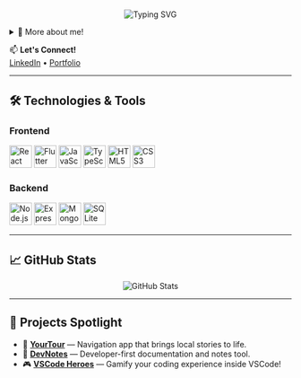 # 
<p align="center">
  <img src="https://readme-typing-svg.herokuapp.com?font=Fira+Code&size=28&pause=1000&center=true&vCenter=true&width=600&lines=Hi+there!+I'm+Garrett+Hayes;Developer+%7C+Builder+%7C+Creator" alt="Typing SVG" />
</p>

<details>
  <summary>🧠 More about me!</summary>

  - 🎓 Computer Science Major
  - 👨‍💻 DevOps Engineer
  - ⭐ Founder of YourTour

</details>

📫 **Let's Connect!**  
[LinkedIn](https://www.linkedin.com/in/garrett-bridges-hayes/) • [Portfolio](https://bridgeshayes.github.io)

---

## 🛠️ Technologies & Tools

### Frontend
<p align="left">
  <img src="https://cdn.jsdelivr.net/gh/devicons/devicon/icons/react/react-original.svg" alt="React" width="40" height="40"/>
  <img src="https://cdn.jsdelivr.net/gh/devicons/devicon/icons/flutter/flutter-original.svg" alt="Flutter" width="40" height="40"/>
  <img src="https://cdn.jsdelivr.net/gh/devicons/devicon/icons/javascript/javascript-original.svg" alt="JavaScript" width="40" height="40"/>
  <img src="https://cdn.jsdelivr.net/gh/devicons/devicon/icons/typescript/typescript-original.svg" alt="TypeScript" width="40" height="40"/>
  <img src="https://cdn.jsdelivr.net/gh/devicons/devicon/icons/html5/html5-original.svg" alt="HTML5" width="40" height="40"/>
  <img src="https://cdn.jsdelivr.net/gh/devicons/devicon/icons/css3/css3-original.svg" alt="CSS3" width="40" height="40"/>
</p>

### Backend
<p align="left">
  <img src="https://cdn.jsdelivr.net/gh/devicons/devicon/icons/nodejs/nodejs-original.svg" alt="Node.js" width="40" height="40"/>
  <img src="https://cdn.jsdelivr.net/gh/devicons/devicon/icons/express/express-original.svg" alt="Express.js" width="40" height="40"/>
  <img src="https://cdn.jsdelivr.net/gh/devicons/devicon/icons/mongodb/mongodb-original.svg" alt="MongoDB" width="40" height="40"/>
  <img src="https://cdn.jsdelivr.net/gh/devicons/devicon/icons/sqlite/sqlite-original.svg" alt="SQLite" width="40" height="40"/>
</p>


---

## 📈 GitHub Stats

<p align="center">
  <img src="https://github-readme-stats.vercel.app/api?username=bridgeshayes&show_icons=true&theme=radical" alt="GitHub Stats" />
</p>

---

## 🌟 Projects Spotlight

- 🚗 [**YourTour**](https://yourtournavigation.com) — Navigation app that brings local stories to life.
- 📓 [**DevNotes**](https://github.com/bridgeshayes/DevNotes) — Developer-first documentation and notes tool.
- 🎮 [**VSCode Heroes**](https://github.com/bridgeshayes/vscode-battle-arena) — Gamify your coding experience inside VSCode!
